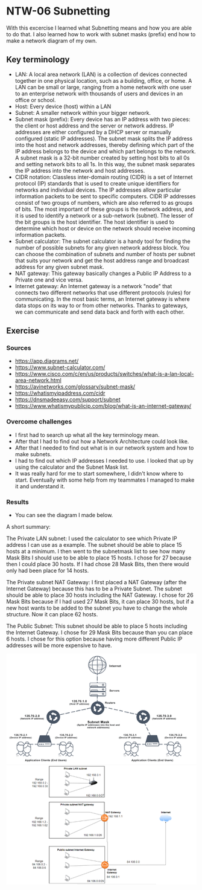 # NTW-06 Subnetting
With this excercise I learned what Subnetting means and how you are able to do that. I also learned how to work with subnet masks (prefix) end how to make a network diagram of my own. 

## Key terminology
- LAN: A local area network (LAN) is a collection of devices connected together in one physical location, such as a building, office, or home. A LAN can be small or large, ranging from a home network with one user to an enterprise network with thousands of users and devices in an office or school. 
- Host: Every device (host) within a LAN  
- Subnet: A smaller network within your bigger network.
- Subnet mask (prefix): Every device has an IP address with two pieces: the client or host address and the server or network address. IP addresses are either configured by a DHCP server or manually configured (static IP addresses). The subnet mask splits the IP address into the host and network addresses, thereby defining which part of the IP address belongs to the device and which part belongs to the network. A subnet mask is a 32-bit number created by setting host bits to all 0s and setting network bits to all 1s. In this way, the subnet mask separates the IP address into the network and host addresses.
- CIDR notation: Classless inter-domain routing (CIDR) is a set of Internet protocol (IP) standards that is used to create unique identifiers for networks and individual devices. The IP addresses allow particular information packets to be sent to specific computers. CIDR IP addresses consist of two groups of numbers, which are also referred to as groups of bits. The most important of these groups is the network address, and it is used to identify a network or a sub-network (subnet). The lesser of the bit groups is the host identifier. The host identifier is used to determine which host or device on the network should receive incoming information packets.  
- Subnet calculator: The subnet calculator is a handy tool for finding the number of possible subnets for any given network address block. You can choose the combination of subnets and number of hosts per subnet that suits your network and get the host address range and broadcast address for any given subnet mask. 
- NAT gateway: This gateway basically changes a Public IP Address to a Private one and vice versa.  
- Internet gateway: An Internet gateway is a network "node" that connects two different networks that use different protocols (rules) for communicating. In the most basic terms, an Internet gateway is where data stops on its way to or from other networks. Thanks to gateways, we can communicate and send data back and forth with each other. 

## Exercise
### Sources
- https://app.diagrams.net/ 
- https://www.subnet-calculator.com/  
- https://www.cisco.com/c/en/us/products/switches/what-is-a-lan-local-area-network.html 
- https://avinetworks.com/glossary/subnet-mask/ 
- https://whatismyipaddress.com/cidr 
- https://dnsmadeeasy.com/support/subnet 
- https://www.whatismypublicip.com/blog/what-is-an-internet-gateway/ 

### Overcome challenges
- I first had to search up what all the key terminology mean.  
- After that I had to find out how a Network Architecture could look like.
- After that I needed to find out what is in our network system and how to make subnets.
- I had to find out which IP addresses I needed to use. I looked that up by using the calculator and the Subnet Mask list. 
- It was really hard for me to start somewhere, I didn't know where to start. Eventually with some help from my teammates I managed to make it and understand it. 

### Results
- You can see the diagram I made below. 

A short summary:

The Private LAN subnet: I used the calculator to see which Private IP address I can use as a example. The subnet should be able to place 15 hosts at a minimum. I then went to the subnetmask list to see how many Mask Bits I should use to be able to place 15 hosts. I chose for 27 because then I could place 30 hosts. If I had chose 28 Mask Bits, then there would only had been place for 14 hosts. 

The Private subnet NAT Gateway: I first placed a NAT Gateway (after the Internet Gateway) because this has to be a Private Subnet. The subnet should be able to place 30 hosts including the NAT Gateway. I chose for 26 Mask Bits because if I had used 27 Mask Bits, it can place 30 hosts, but if a new host wants to be added to the subnet you have to change the whole structure. Now it can place 62 hosts.

The Public Subnet: This subnet should be able to place 5 hosts including the Internet Gateway. I chose for 29 Mask Bits because than you can place 6 hosts. I chose for this option because having more different Public IP addresses will be more expensive to have.   

![NTW-06](../00_includes/NTW06-1.png)
![NTW-06](../00_includes/NTW06-2.png)


 